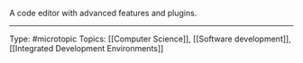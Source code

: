 A code editor with advanced features and plugins.

___
Type: #microtopic 
Topics: [[Computer Science]], [[Software development]], [[Integrated Development Environments]]

